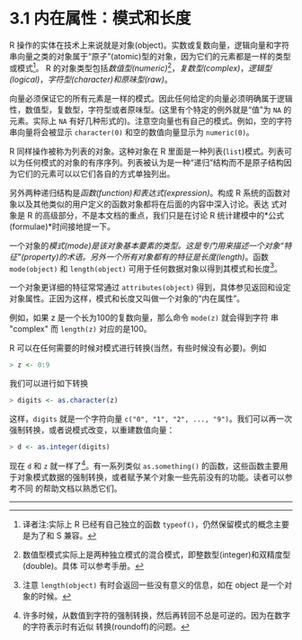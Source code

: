 # 3.1 内在属性：模式和长度

R 操作的实体在技术上来说就是对象(object)。实数或复数向量，逻辑向量和字符串向量之类的对象属于“原子”(atomic)型的对象，因为它们的元素都是一样的类型或模式[^1]。 R 的对象类型包括*数值型(numeric)*[^2]，*复数型(complex)*，*逻辑型 (logical)*，*字符型(character)*和*原味型(raw)*。

向量必须保证它的所有元素是一样的模式。因此任何给定的向量必须明确属于逻辑性，数值型，复数型，字符型或者原味型。(这里有个特定的例外就是“值”为 `NA` 的元素。实际上 `NA` 有好几种形式的)。注意空向量也有自己的模式。例如，空的字符串向量将会被显示 `character(0)` 和空的数值向量显示为 `numeric(0)`。

R 同样操作被称为列表的对象。这种对象在 R 里面是一种列表(`list`)模式。列表可以为任何模式的对象的有序序列。列表被认为是一种“递归”结构而不是原子结构因为它们的元素可以以它们各自的方式单独列出。

另外两种递归结构是*函数(function)*和*表达式(expression)*。构成 R 系统的函数对象以及其他类似的用户定义的函数对象都将在后面的内容中深入讨论。表达 式对象是 R 的高级部分，不是本文档的重点，我们只是在讨论 R 统计建模中的*公式(formulae)*时间接地提一下。

一个对象的*模式(mode)*是该对象基本要素的类型。这是专门用来描述一个对象“特征”(property)的术语。另外一个所有对象都有的特征是*长度(length)*。函数 `mode(object)` 和 `length(object)` 可用于任何数据对象以得到其模式和长度[^3]。

一个对象更详细的特征常常通过 `attributes(object)` 得到，具体参见返回和设定对象属性。正因为这样，模式和长度又叫做一个对象的“内在属性”。

例如，如果 z 是一个长为100的复数向量，那么命令 `mode(z)` 就会得到字符 串 "complex" 而 `length(z)` 对应的是100。

R 可以在任何需要的时候对模式进行转换(当然，有些时候没有必要)。例如

```R
> z <- 0:9
```

我们可以进行如下转换

```R
> digits <- as.character(z)
```

这样，`digits` 就是一个字符向量 `c("0", "1", "2", ..., "9")`。我们可以再一次强制转换，或者说模式改变，以重建数值向量：

```R
> d <- as.integer(digits)
```

现在 `d` 和 `z` 就一样了[^4]。有一系列类似 `as.something()` 的函数，这些函数主要用于对象模式数据的强制转换，或者赋予某个对象一些先前没有的功能。读者可以参考不同 的帮助文档以熟悉它们。





---

[^1]:译者注:实际上 R 已经有自己独立的函数 `typeof()`，仍然保留模式的概念主要是为了和 S 兼容。
[^2]:数值型模式实际上是两种独立模式的混合模式，即整数型(integer)和双精度型(double)。具体 可以参考手册。
[^3]:注意 `length(object)` 有时会返回一些没有意义的信息，如在 object 是一个对象的时候。
[^4]:许多时候，从数值到字符的强制转换，然后再转回不总是可逆的。因为在数字的字符表示时有近似 转换(roundoff)的问题。